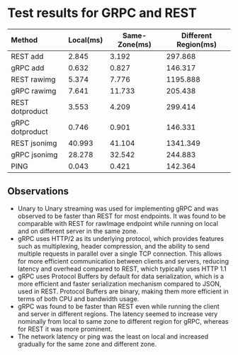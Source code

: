 # Test results for GRPC and REST 

| Method | Local(ms) | Same-Zone(ms) | Different Region(ms) |
| :----	| ---- | ---- | ---- |
| REST add | 2.845 | 3.192 | 297.868 |
| gRPC add | 0.632 | 0.827 | 146.317 |
| REST rawimg | 5.374 | 7.776 | 1195.888 |
| gRPC rawimg | 7.641 | 11.733 | 205.438 |
| REST dotproduct | 3.553 | 4.209 | 299.414 |
| gRPC dotproduct | 0.746 | 0.901 | 146.331 |
| REST jsonimg | 40.993 | 41.104 | 1341.349 |
| gRPC jsonimg | 28.278 | 32.542 | 244.883 |
| PING | 0.043 | 0.421 | 142.364 |

## Observations
- Unary to Unary streaming was used for implementing gRPC and was observed to be faster than REST for most endpoints. It was found to be comparable with REST for rawImage endpoint while running on local and on different server in the same zone. 
- gRPC uses HTTP/2 as its underlying protocol, which provides features such as multiplexing, header compression, and the ability to send multiple requests in parallel over a single TCP connection. This allows for more efficient communication between clients and servers, reducing latency and overhead compared to REST, which typically uses HTTP 1.1
- gRPC uses Protocol Buffers by default for data serialization, which is a more efficient and faster serialization mechanism compared to JSON, used in REST. Protocol Buffers are binary, making them more efficient in terms of both CPU and bandwidth usage.
- gRPC was found to be faster than REST even while running the client and server in different regions. The latency seemed to increase very nominally from local to same zone to different region for gRPC, whereas for REST it was more prominent.
- The network latency or ping was the least on local and increased gradually for the same zone and different zone.